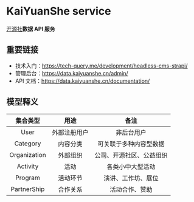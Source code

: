 # KaiYuanShe service

[开源社][1]**数据 API 服务**

## 重要链接

- 技术入门：https://tech-query.me/development/headless-cms-strapi/
- 管理后台：https://data.kaiyuanshe.cn/admin/
- API 文档：https://data.kaiyuanshe.cn/documentation/

## 模型释义

|   集合类型   |     用途     |           备注           |
| :----------: | :----------: | :----------------------: |
|     User     | 外部注册用户 |        非后台用户        |
|   Category   |   内容分类   |  可关联于多种内容型数据  |
| Organization |   外部组织   | 公司、开源社区、公益组织 |
|   Activity   |     活动     |     各类小中大型活动     |
|   Program    |   活动环节   |    演讲、工作坊、展位    |
| PartnerShip  |   合作关系   |      活动合作、赞助      |

[1]: https://kaiyuanshe.cn/
